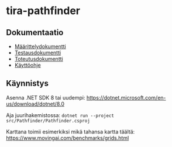 # tira-pathfinder

## Dokumentaatio

- [Määrittelydokumentti](/docs/maarittelydokumentti.md)
- [Testausdokumentti](/docs/testausdokumentti.md)
- [Toteutusdokumentti](/docs/toteutusdokumentti.md)
- [Käyttöohje](/docs/kayttoohje.md)

## Käynnistys

Asenna .NET SDK 8 tai uudempi: https://dotnet.microsoft.com/en-us/download/dotnet/8.0

Aja juurihakemistossa: ```dotnet run --project src/Pathfinder/Pathfinder.csproj```

Karttana toimii esimerkiksi mikä tahansa kartta täältä: https://www.movingai.com/benchmarks/grids.html
